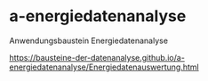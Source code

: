 # a-energiedatenanalyse
Anwendungsbaustein Energiedatenanalyse

https://bausteine-der-datenanalyse.github.io/a-energiedatenanalyse/Energiedatenauswertung.html